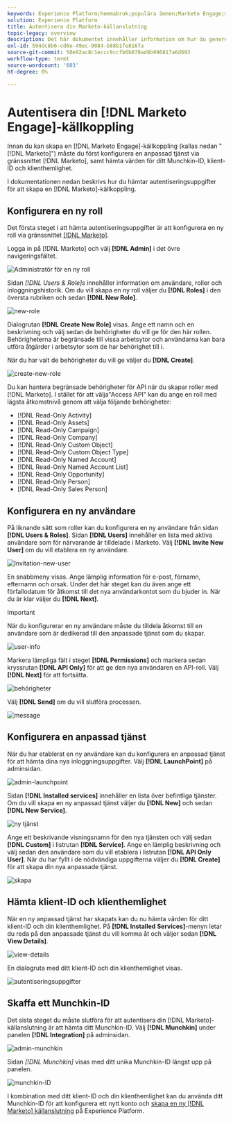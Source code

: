 ```yaml
---
keywords: Experience Platform;hemmabruk;populära ämnen;Marketo Engage;markering för att engagera;markering för
solution: Experience Platform
title: Autentisera din Marketo-källanslutning
topic-legacy: overview
description: Det här dokumentet innehåller information om hur du genererar autentiseringsuppgifter för Marketo.
exl-id: 594dc8b6-cd6e-49ec-9084-b88b1fe8167a
source-git-commit: 50e92ac8c1eccc9ccfb6b078ad8b996817a6d693
workflow-type: tm+mt
source-wordcount: '603'
ht-degree: 0%

---
```


# Autentisera din [!DNL Marketo Engage]-källkoppling

Innan du kan skapa en [!DNL Marketo Engage]-källkoppling (kallas nedan &quot;[!DNL Marketo]&quot;) måste du först konfigurera en anpassad tjänst via gränssnittet [!DNL Marketo], samt hämta värden för ditt Munchkin-ID, klient-ID och klienthemlighet.

I dokumentationen nedan beskrivs hur du hämtar autentiseringsuppgifter för att skapa en [!DNL Marketo]-källkoppling.

## Konfigurera en ny roll

Det första steget i att hämta autentiseringsuppgifter är att konfigurera en ny roll via gränssnittet [[!DNL Marketo]](https://app-sjint.marketo.com/#MM0A1).

Logga in på [!DNL Marketo] och välj **[!DNL Admin]** i det övre navigeringsfältet.

![Administratör för en ny roll](../images/marketo/home.png)

Sidan *[!DNL Users & Role]s* innehåller information om användare, roller och inloggningshistorik. Om du vill skapa en ny roll väljer du **[!DNL Roles]** i den översta rubriken och sedan **[!DNL New Role]**.

![new-role](../images/marketo/new-role.png)

Dialogrutan **[!DNL Create New Role]** visas. Ange ett namn och en beskrivning och välj sedan de behörigheter du vill ge för den här rollen. Behörigheterna är begränsade till vissa arbetsytor och användarna kan bara utföra åtgärder i arbetsytor som de har behörighet till i.

När du har valt de behörigheter du vill ge väljer du **[!DNL Create]**.

![create-new-role](../images/marketo/create-new-role.png)

Du kan hantera begränsade behörigheter för API när du skapar roller med [!DNL Marketo]. I stället för att välja&quot;Access API&quot; kan du ange en roll med lägsta åtkomstnivå genom att välja följande behörigheter:

* [!DNL Read-Only Activity]
* [!DNL Read-Only Assets]
* [!DNL Read-Only Campaign]
* [!DNL Read-Only Company]
* [!DNL Read-Only Custom Object]
* [!DNL Read-Only Custom Object Type]
* [!DNL Read-Only Named Account]
* [!DNL Read-Only Named Account List]
* [!DNL Read-Only Opportunity]
* [!DNL Read-Only Person]
* [!DNL Read-Only Sales Person]

## Konfigurera en ny användare

På liknande sätt som roller kan du konfigurera en ny användare från sidan **[!DNL Users & Roles]**. Sidan **[!DNL Users]** innehåller en lista med aktiva användare som för närvarande är tilldelade i Marketo. Välj **[!DNL Invite New User]** om du vill etablera en ny användare.

![Invitation-new-user](../images/marketo/invite-new-user.png)

En snabbmeny visas. Ange lämplig information för e-post, förnamn, efternamn och orsak. Under det här steget kan du även ange ett förfallodatum för åtkomst till det nya användarkontot som du bjuder in. När du är klar väljer du **[!DNL Next]**.

>[!IMPORTANT]
>
>När du konfigurerar en ny användare måste du tilldela åtkomst till en användare som är dedikerad till den anpassade tjänst som du skapar.

![user-info](../images/marketo/new-user-info.png)

Markera lämpliga fält i steget **[!DNL Permissions]** och markera sedan kryssrutan **[!DNL API Only]** för att ge den nya användaren en API-roll. Välj **[!DNL Next]** för att fortsätta.

![behörigheter](../images/marketo/permissions.png)

Välj **[!DNL Send]** om du vill slutföra processen.

![message](../images/marketo/message.png)

## Konfigurera en anpassad tjänst

När du har etablerat en ny användare kan du konfigurera en anpassad tjänst för att hämta dina nya inloggningsuppgifter. Välj **[!DNL LaunchPoint]** på adminsidan.

![admin-launchpoint](../images/marketo/admin-launchpoint.png)

Sidan **[!DNL Installed services]** innehåller en lista över befintliga tjänster. Om du vill skapa en ny anpassad tjänst väljer du **[!DNL New]** och sedan **[!DNL New Service]**.

![ny tjänst](../images/marketo/new-service.png)

Ange ett beskrivande visningsnamn för den nya tjänsten och välj sedan **[!DNL Custom]** i listrutan **[!DNL Service]**. Ange en lämplig beskrivning och välj sedan den användare som du vill etablera i listrutan **[!DNL API Only User]**. När du har fyllt i de nödvändiga uppgifterna väljer du **[!DNL Create]** för att skapa din nya anpassade tjänst.

![skapa](../images/marketo/create.png)

## Hämta klient-ID och klienthemlighet

När en ny anpassad tjänst har skapats kan du nu hämta värden för ditt klient-ID och din klienthemlighet. På **[!DNL Installed Services]**-menyn letar du reda på den anpassade tjänst du vill komma åt och väljer sedan **[!DNL View Details]**.

![view-details](../images/marketo/view-details.png)

En dialogruta med ditt klient-ID och din klienthemlighet visas.

![autentiseringsuppgifter](../images/marketo/credentials.png)

## Skaffa ett Munchkin-ID

Det sista steget du måste slutföra för att autentisera din [!DNL Marketo]-källanslutning är att hämta ditt Munchkin-ID. Välj **[!DNL Munchkin]** under panelen **[!DNL Integration]** på adminsidan.

![admin-munchkin](../images/marketo/admin-munchkin.png)

Sidan *[!DNL Munchkin]* visas med ditt unika Munchkin-ID längst upp på panelen.

![munchkin-ID](../images/marketo/munchkin-id.png)

I kombination med ditt klient-ID och din klienthemlighet kan du använda ditt Munchkin-ID för att konfigurera ett nytt konto och [skapa en ny [!DNL Marketo] källanslutning](../../../tutorials/ui/create/adobe-applications/marketo.md) på Experience Platform.
